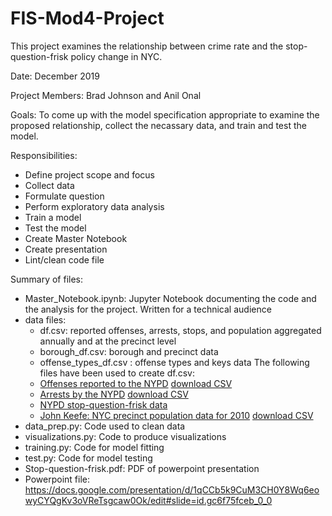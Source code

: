 # FIS-Mod4-Project
This project examines the relationship between crime rate and the stop-question-frisk policy change in NYC.

Date: December 2019

Project Members: Brad Johnson and Anil Onal

Goals: To come up with the model specification appropriate to examine the proposed relationship, collect the necassary data, and train and test the model.

Responsibilities:
 - Define project scope and focus
 - Collect data
 - Formulate question
 - Perform exploratory data analysis
 - Train a model
 - Test the model
 - Create Master Notebook
 - Create presentation
 - Lint/clean code file
 
Summary of files:
 - Master_Notebook.ipynb: Jupyter Notebook documenting the code and the analysis for the project. Written for a technical audience
 - data files:
     - df.csv: reported offenses, arrests, stops, and population aggregated annually and at the precinct level
     - borough_df.csv: borough and precinct data
     - offense_types_df.csv : offense types and keys data
     The following files have been used to create df.csv: 
     - [Offenses reported to the NYPD](https://data.cityofnewyork.us/Public-Safety/NYPD-Complaint-Data-Historic/qgea-i56i)
      [download CSV](https://data.cityofnewyork.us/api/views/qgea-i56i/rows.csv?accessType=DOWNLOAD)
     - [Arrests by the NYPD](https://data.cityofnewyork.us/Public-Safety/NYPD-Arrests-Data-Historic-/8h9b-rp9u) 
      [download CSV](https://data.cityofnewyork.us/api/views/8h9b-rp9u/rows.csv?accessType=DOWNLOAD)
     - [NYPD stop-question-frisk data](https://www1.nyc.gov/site/nypd/stats/reports-analysis/stopfrisk.page) 
     - [John Keefe: NYC precinct population data for 2010](https://johnkeefe.net/nyc-police-precinct-and-census-data) 
    [download CSV](https://github.com/pinnnnnn/MAP_Spring_2016/blob/master/NYC_Blocks_2010CensusData_Plus_Precincts.csv)
 - data_prep.py: Code used to clean data
 - visualizations.py: Code to produce visualizations
 - training.py: Code for model fitting
 - test.py: Code for model testing
 - Stop-question-frisk.pdf: PDF of powerpoint presentation
 - Powerpoint file: https://docs.google.com/presentation/d/1qCCb5k9CuM3CH0Y8Wq6eowyCYQgKv3oVReTsgcaw0Ok/edit#slide=id.gc6f75fceb_0_0
